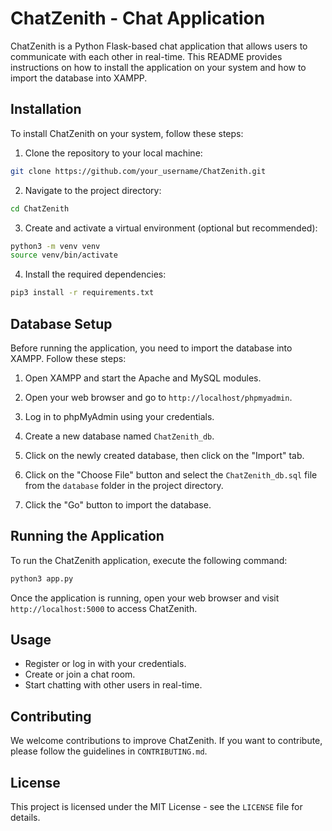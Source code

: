 # ChatZenith - Chat Application

ChatZenith is a Python Flask-based chat application that allows users to communicate with each other in real-time. This README provides instructions on how to install the application on your system and how to import the database into XAMPP.

## Installation

To install ChatZenith on your system, follow these steps:

1. Clone the repository to your local machine:

```bash
git clone https://github.com/your_username/ChatZenith.git
```

2. Navigate to the project directory:

```bash
cd ChatZenith
```

3. Create and activate a virtual environment (optional but recommended):

```bash
python3 -m venv venv
source venv/bin/activate
```

4. Install the required dependencies:

```bash
pip3 install -r requirements.txt
```

## Database Setup

Before running the application, you need to import the database into XAMPP. Follow these steps:

1. Open XAMPP and start the Apache and MySQL modules.

2. Open your web browser and go to `http://localhost/phpmyadmin`.

3. Log in to phpMyAdmin using your credentials.

4. Create a new database named `ChatZenith_db`.

5. Click on the newly created database, then click on the "Import" tab.

6. Click on the "Choose File" button and select the `ChatZenith_db.sql` file from the `database` folder in the project directory.

7. Click the "Go" button to import the database.

## Running the Application

To run the ChatZenith application, execute the following command:

```bash
python3 app.py
```

Once the application is running, open your web browser and visit `http://localhost:5000` to access ChatZenith.

## Usage

- Register or log in with your credentials.
- Create or join a chat room.
- Start chatting with other users in real-time.

## Contributing

We welcome contributions to improve ChatZenith. If you want to contribute, please follow the guidelines in `CONTRIBUTING.md`.

## License

This project is licensed under the MIT License - see the `LICENSE` file for details.
